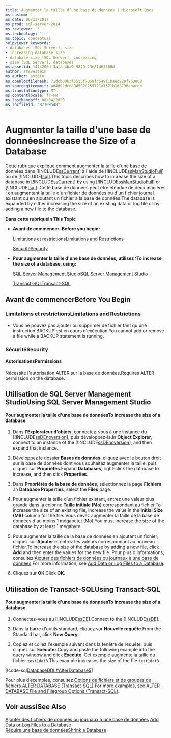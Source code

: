 ```yaml
---
title: Augmenter la taille d’une base de données | Microsoft Docs
ms.custom: ''
ms.date: 06/13/2017
ms.prod: sql-server-2014
ms.reviewer: ''
ms.technology: ''
ms.topic: conceptual
helpviewer_keywords:
- databases [SQL Server], size
- increasing database size
- database size [SQL Server], increasing
- size [SQL Server], databases
ms.assetid: 14f4206d-3afa-4ba9-9849-23e81d63306d
author: stevestein
ms.author: sstein
ms.openlocfilehash: 71dcb00b3f5525f7059fc54911baed929f763008
ms.sourcegitcommit: ad4d92dce894592a259721a1571b1d8736abacdb
ms.translationtype: MT
ms.contentlocale: fr-FR
ms.lasthandoff: 08/04/2020
ms.locfileid: "87709548"
---
```

# <a name="increase-the-size-of-a-database"></a><span data-ttu-id="af4c1-102">Augmenter la taille d'une base de données</span><span class="sxs-lookup"><span data-stu-id="af4c1-102">Increase the Size of a Database</span></span>
  <span data-ttu-id="af4c1-103">Cette rubrique explique comment augmenter la taille d'une base de données dans [!INCLUDE[ssCurrent](../../includes/sscurrent-md.md)] à l'aide de [!INCLUDE[ssManStudioFull](../../includes/ssmanstudiofull-md.md)] ou de [!INCLUDE[tsql](../../includes/tsql-md.md)].</span><span class="sxs-lookup"><span data-stu-id="af4c1-103">This topic describes how to increase the size of a database in [!INCLUDE[ssCurrent](../../includes/sscurrent-md.md)] by using [!INCLUDE[ssManStudioFull](../../includes/ssmanstudiofull-md.md)] or [!INCLUDE[tsql](../../includes/tsql-md.md)].</span></span> <span data-ttu-id="af4c1-104">Cette base de données peut être étendue de deux manières : en augmentant la taille d'un fichier de données ou d'un fichier journal existant ou en ajoutant un fichier à la base de données.</span><span class="sxs-lookup"><span data-stu-id="af4c1-104">The database is expanded by either increasing the size of an existing data or log file or by adding a new file to the database.</span></span>  
  
 <span data-ttu-id="af4c1-105">**Dans cette rubrique**</span><span class="sxs-lookup"><span data-stu-id="af4c1-105">**In This Topic**</span></span>  
  
-   <span data-ttu-id="af4c1-106">**Avant de commencer :**</span><span class="sxs-lookup"><span data-stu-id="af4c1-106">**Before you begin:**</span></span>  
  
     [<span data-ttu-id="af4c1-107">Limitations et restrictions</span><span class="sxs-lookup"><span data-stu-id="af4c1-107">Limitations and Restrictions</span></span>](#Restrictions)  
  
     [<span data-ttu-id="af4c1-108">Sécurité</span><span class="sxs-lookup"><span data-stu-id="af4c1-108">Security</span></span>](#Security)  
  
-   <span data-ttu-id="af4c1-109">**Pour augmenter la taille d'une base de données, utilisez :**</span><span class="sxs-lookup"><span data-stu-id="af4c1-109">**To increase the size of a database, using:**</span></span>  
  
     [<span data-ttu-id="af4c1-110">SQL Server Management Studio</span><span class="sxs-lookup"><span data-stu-id="af4c1-110">SQL Server Management Studio</span></span>](#SSMSProcedure)  
  
     [<span data-ttu-id="af4c1-111">Transact-SQL</span><span class="sxs-lookup"><span data-stu-id="af4c1-111">Transact-SQL</span></span>](#TsqlProcedure)  
  
##  <a name="before-you-begin"></a><a name="BeforeYouBegin"></a> <span data-ttu-id="af4c1-112">Avant de commencer</span><span class="sxs-lookup"><span data-stu-id="af4c1-112">Before You Begin</span></span>  
  
###  <a name="limitations-and-restrictions"></a><a name="Restrictions"></a> <span data-ttu-id="af4c1-113">Limitations et restrictions</span><span class="sxs-lookup"><span data-stu-id="af4c1-113">Limitations and Restrictions</span></span>  
  
-   <span data-ttu-id="af4c1-114">Vous ne pouvez pas ajouter ou supprimer de fichier tant qu'une instruction BACKUP est en cours d'exécution.</span><span class="sxs-lookup"><span data-stu-id="af4c1-114">You cannot add or remove a file while a BACKUP statement is running.</span></span>  
  
###  <a name="security"></a><a name="Security"></a> <span data-ttu-id="af4c1-115">Sécurité</span><span class="sxs-lookup"><span data-stu-id="af4c1-115">Security</span></span>  
  
####  <a name="permissions"></a><a name="Permissions"></a> <span data-ttu-id="af4c1-116">Autorisations</span><span class="sxs-lookup"><span data-stu-id="af4c1-116">Permissions</span></span>  
 <span data-ttu-id="af4c1-117">Nécessite l'autorisation ALTER sur la base de données.</span><span class="sxs-lookup"><span data-stu-id="af4c1-117">Requires ALTER permission on the database.</span></span>  
  
##  <a name="using-sql-server-management-studio"></a><a name="SSMSProcedure"></a> <span data-ttu-id="af4c1-118">Utilisation de SQL Server Management Studio</span><span class="sxs-lookup"><span data-stu-id="af4c1-118">Using SQL Server Management Studio</span></span>  
  
#### <a name="to-increase-the-size-of-a-database"></a><span data-ttu-id="af4c1-119">Pour augmenter la taille d'une base de données</span><span class="sxs-lookup"><span data-stu-id="af4c1-119">To increase the size of a database</span></span>  
  
1.  <span data-ttu-id="af4c1-120">Dans **l’Explorateur d'objets**, connectez-vous à une instance du [!INCLUDE[ssDEnoversion](../../includes/ssdenoversion-md.md)], puis développez-la.</span><span class="sxs-lookup"><span data-stu-id="af4c1-120">In **Object Explorer**, connect to an instance of the [!INCLUDE[ssDEnoversion](../../includes/ssdenoversion-md.md)], and then expand that instance.</span></span>  
  
2.  <span data-ttu-id="af4c1-121">Développez le dossier **Bases de données**, cliquez avec le bouton droit sur la base de données dont vous souhaitez augmenter la taille, puis cliquez sur **Propriétés**.</span><span class="sxs-lookup"><span data-stu-id="af4c1-121">Expand **Databases**, right-click the database to increase, and then click **Properties**.</span></span>  
  
3.  <span data-ttu-id="af4c1-122">Dans **Propriétés de la base de données**, sélectionnez la page **Fichiers** .</span><span class="sxs-lookup"><span data-stu-id="af4c1-122">In **Database Properties**, select the **Files** page.</span></span>  
  
4.  <span data-ttu-id="af4c1-123">Pour augmenter la taille d’un fichier existant, entrez une valeur plus grande dans la colonne **Taille initiale (Mo)** correspondant au fichier.</span><span class="sxs-lookup"><span data-stu-id="af4c1-123">To increase the size of an existing file, increase the value in the **Initial Size (MB)** column for the file.</span></span> <span data-ttu-id="af4c1-124">Vous devez augmenter la taille de la base de données d'au moins 1 mégaoctet (Mo).</span><span class="sxs-lookup"><span data-stu-id="af4c1-124">You must increase the size of the database by at least 1 megabyte.</span></span>  
  
5.  <span data-ttu-id="af4c1-125">Pour augmenter la taille de la base de données en ajoutant un fichier, cliquez sur **Ajouter** et entrez les valeurs correspondant au nouveau fichier.</span><span class="sxs-lookup"><span data-stu-id="af4c1-125">To increase the size of the database by adding a new file, click **Add** and then enter the values for the new file.</span></span> <span data-ttu-id="af4c1-126">Pour plus d’informations, consultez [Ajouter des fichiers de données ou journaux à une base de données](add-data-or-log-files-to-a-database.md).</span><span class="sxs-lookup"><span data-stu-id="af4c1-126">For more information, see [Add Data or Log Files to a Database](add-data-or-log-files-to-a-database.md).</span></span>  
  
6.  <span data-ttu-id="af4c1-127">Cliquez sur **OK**.</span><span class="sxs-lookup"><span data-stu-id="af4c1-127">Click **OK**.</span></span>  
  
##  <a name="using-transact-sql"></a><a name="TsqlProcedure"></a> <span data-ttu-id="af4c1-128">Utilisation de Transact-SQL</span><span class="sxs-lookup"><span data-stu-id="af4c1-128">Using Transact-SQL</span></span>  
  
#### <a name="to-increase-the-size-of-a-database"></a><span data-ttu-id="af4c1-129">Pour augmenter la taille d'une base de données</span><span class="sxs-lookup"><span data-stu-id="af4c1-129">To increase the size of a database</span></span>  
  
1.  <span data-ttu-id="af4c1-130">Connectez-vous au [!INCLUDE[ssDE](../../includes/ssde-md.md)].</span><span class="sxs-lookup"><span data-stu-id="af4c1-130">Connect to the [!INCLUDE[ssDE](../../includes/ssde-md.md)].</span></span>  
  
2.  <span data-ttu-id="af4c1-131">Dans la barre d'outils standard, cliquez sur **Nouvelle requête**.</span><span class="sxs-lookup"><span data-stu-id="af4c1-131">From the Standard bar, click **New Query**.</span></span>  
  
3.  <span data-ttu-id="af4c1-132">Copiez et collez l'exemple suivant dans la fenêtre de requête, puis cliquez sur **Exécuter**.</span><span class="sxs-lookup"><span data-stu-id="af4c1-132">Copy and paste the following example into the query window and click **Execute**.</span></span> <span data-ttu-id="af4c1-133">Cet exemple augmente la taille du fichier `test1dat3`.</span><span class="sxs-lookup"><span data-stu-id="af4c1-133">This example increases the size of the file `test1dat3`.</span></span>  
  
 [!code-sql[DatabaseDDL#AlterDatabase5](../../snippets/tsql/SQL14/tsql/databaseddl/transact-sql/alterdatabase.sql#alterdatabase5)]  
  
 <span data-ttu-id="af4c1-134">Pour plus d’exemples, consultez [Options de fichiers et de groupes de fichiers ALTER DATABASE &#40;Transact-SQL&#41;](/sql/t-sql/statements/alter-database-transact-sql-file-and-filegroup-options).</span><span class="sxs-lookup"><span data-stu-id="af4c1-134">For more examples, see [ALTER DATABASE File and Filegroup Options &#40;Transact-SQL&#41;](/sql/t-sql/statements/alter-database-transact-sql-file-and-filegroup-options).</span></span>  
  
## <a name="see-also"></a><span data-ttu-id="af4c1-135">Voir aussi</span><span class="sxs-lookup"><span data-stu-id="af4c1-135">See Also</span></span>  
 <span data-ttu-id="af4c1-136">[Ajouter des fichiers de données ou journaux à une base de données](add-data-or-log-files-to-a-database.md) </span><span class="sxs-lookup"><span data-stu-id="af4c1-136">[Add Data or Log Files to a Database](add-data-or-log-files-to-a-database.md) </span></span>  
 [<span data-ttu-id="af4c1-137">Réduire une base de données</span><span class="sxs-lookup"><span data-stu-id="af4c1-137">Shrink a Database</span></span>](shrink-a-database.md)  
  
  
